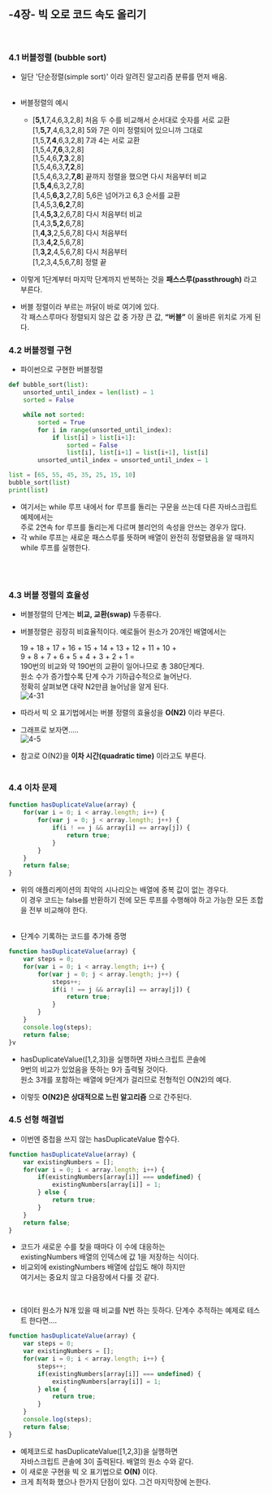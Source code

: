

## **-4장- 빅 오로 코드 속도 올리기** 

<br />

### 4.1 버블정렬 (bubble sort) <br />   

- 일단 '단순정렬(simple sort)' 이라 알려진 알고리즘 분류를 먼저 배움.<br /><br />

- 버블정렬의 예시
  - [**5,1**,7,4,6,3,2,8] 처음 두 수를 비교해서 순서대로 숫자를 서로 교환    
[1,**5,7**,4,6,3,2,8] 5와 7은 이미 정렬되어 있으니까 그대로   
[1,5,**7,4**,6,3,2,8] 7과 4는 서로 교환    
[1,5,4,**7,6**,3,2,8]   
[1,5,4,6,**7,3**,2,8]   
[1,5,4,6,3,**7,2**,8]   
[1,5,4,6,3,2,**7,8**] 끝까지 정렬을 했으면 다시 처음부터 비교   
[1,**5,4**,6,3,2,7,8]   
[1,4,5,**6,3**,2,7,8] 5,6은 넘어가고 6,3 순서를 교환  
[1,4,5,3,**6,2**,7,8]   
[1,4,**5,3**,2,6,7,8] 다시 처음부터 비교   
[1,4,3,**5,2**,6,7,8]   
[1,**4,3**,2,5,6,7,8] 다시 처음부터   
[1,3,**4,2**,5,6,7,8]   
[1,**3,2**,4,5,6,7,8] 다시 처음부터   
[1,2,3,4,5,6,7,8] 정렬 끝   

- 이렇게 1단계부터 마지막 단계까지 반복하는 것을 **패스스루(passthrough)** 라고 부른다.
- 버블 정렬이라 부르는 까닭이 바로 여기에 있다.    
  각 패스스루마다 정렬되지 않은 값 중 가장 큰 값, **“버블”** 이 올바른 위치로 가게 된다.
  

### 4.2 버블정렬 구현<br />   

- 파이썬으로 구현한 버블정렬 

```````python
def bubble_sort(list):
    unsorted_until_index = len(list) – 1
    sorted = False

    while not sorted:
        sorted = True
        for i in range(unsorted_until_index):
            if list[i] > list[i+1]:
                sorted = False
                list[i], list[i+1] = list[i+1], list[i]
        unsorted_until_index = unsorted_until_index – 1

list = [65, 55, 45, 35, 25, 15, 10]
bubble_sort(list)
print(list)
`````````

- 여기서는 while 루프 내에서 for 루프를 돌리는 구문을 쓰는데 다른 자바스크립트 예제에서는     
  주로 2연속 for 루프를 돌리는게 다르며 블리언의 속성을 안쓰는 경우가 많다.
- 각 while 루프는 새로운 패스스루를 뜻하며 배열이 완전히 정렬됐음을 알 때까지 while 루프를 실행한다.


<br /><br />

### 4.3 버블 정렬의 효율성<br />    

- 버블정렬의 단계는 **비교, 교환(swap)** 두종류다.

- 버블정렬은 굉장히 비효율적이다. 예로들어 원소가 20개인 배열에서는

  19 + 18 + 17 + 16 + 15 + 14 + 13 + 12 + 11 + 10 +    
  9 + 8 + 7 + 6 + 5 + 4 + 3 + 2 + 1 =    
  190번의 비교와 약 190번의 교환이 일어나므로 총 380단계다.   
  원소 수가 증가할수록 단계 수가 기하급수적으로 늘어난다.   
  정확히 살펴보면 대략 N2만큼 늘어남을 알게 된다.   
![4-31](https://github.com/DragooCho/TIL/blob/main/image/4-31.png?raw=true)    


- 따라서 빅 오 표기법에서는 버블 정렬의 효율성을 **O(N2)** 이라 부른다.

- 그래프로 보자면.....    
![4-5](https://github.com/DragooCho/TIL/blob/main/image/4-5.png?raw=true)   


- 참고로 O(N2)을 **이차 시간(quadratic time)** 이라고도 부른다.
<br /><br />

### 4.4 이차 문제<br /> 
```javascript
function hasDuplicateValue(array) {
    for(var i = 0; i < array.length; i++) {
        for(var j = 0; j < array.length; j++) {
            if(i ! == j && array[i] == array[j]) {
                return true;
            }
        }
    }
    return false;
}
```

- 위의 애플리케이션의 최악의 시나리오는 배열에 중복 값이 없는 경우다.     
  이 경우 코드는 false를 반환하기 전에 모든 루프를 수행해야 하고 가능한 모든 조합을 전부 비교해야 한다.
<br /><br />

- 단계수 기록하는 코드를 추가해 증명
```javascript
function hasDuplicateValue(array) {
    var steps = 0;
    for(var i = 0; i < array.length; i++) {
        for(var j = 0; j < array.length; j++) {
            steps++;
            if(i ! == j && array[i] == array[j]) {
                return true;
            }
        }
    }
    console.log(steps);
    return false;
}v
```

- hasDuplicateValue([1,2,3])을 실행하면 자바스크립트 콘솔에    
  9번의 비교가 있었음을 뜻하는 9가 출력될 것이다.    
  원소 3개를 포함하는 배열에 9단계가 걸리므로 전형적인 O(N2)의 예다.    

- 이렇듯 **O(N2)은 상대적으로 느린 알고리즘** 으로 간주된다.

### 4.5 선형 해결법 <br />   
- 이번엔 중첩을 쓰지 않는  hasDuplicateValue 함수다.
```javascript
function hasDuplicateValue(array) {
    var existingNumbers = [];
    for(var i = 0; i < array.length; i++) {
        if(existingNumbers[array[i]] === undefined) {
            existingNumbers[array[i]] = 1;
        } else {
            return true;
        }
    }
    return false;
}
```
- 코드가 새로운 수를 찾을 때마다 이 수에 대응하는       
  existingNumbers 배열의 인덱스에 값 1을 저장하는 식이다.   
- 비교외에 existingNumbers 배열에 삽입도 해야 하지만         
  여기서는 중요치 않고 다음장에서 다룰 것 같다.    

<br />

- 데이터 원소가 N개 있을 때 비교를 N번 하는 듯하다. 단계수 추적하는 예제로 테스트 한다면....


```javascript
function hasDuplicateValue(array) {
    var steps = 0;
    var existingNumbers = [];
    for(var i = 0; i < array.length; i++) {
        steps++;
        if(existingNumbers[array[i]] === undefined) {
            existingNumbers[array[i]] = 1;
        } else {
            return true;
        }
    }
    console.log(steps);
    return false;
}
```
- 예제코드로 hasDuplicateValue([1,2,3])을 실행하면     
  자바스크립트 콘솔에 3이 출력된다. 배열의 원소 수와 같다.
- 이 새로운 구현을 빅 오 표기법으로 **O(N)** 이다.
- 크게 최적화 했으나 한가지 단점이 있다. 그건 마지막장에 논한다.













